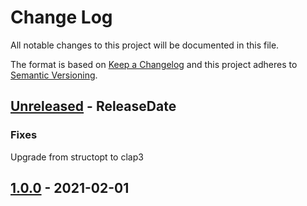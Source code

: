 # Change Log
All notable changes to this project will be documented in this file.

The format is based on [Keep a Changelog](http://keepachangelog.com/)
and this project adheres to [Semantic Versioning](http://semver.org/).

<!-- next-header -->
## [Unreleased] - ReleaseDate

### Fixes

Upgrade from structopt to clap3

## [1.0.0] - 2021-02-01


<!-- next-url -->
[Unreleased]: https://github.com/crate-ci/codegenrs/compare/v1.0.0...HEAD
[1.0.0]: https://github.com/crate-ci/codegenrs/compare/v0.1.5...v1.0.0
